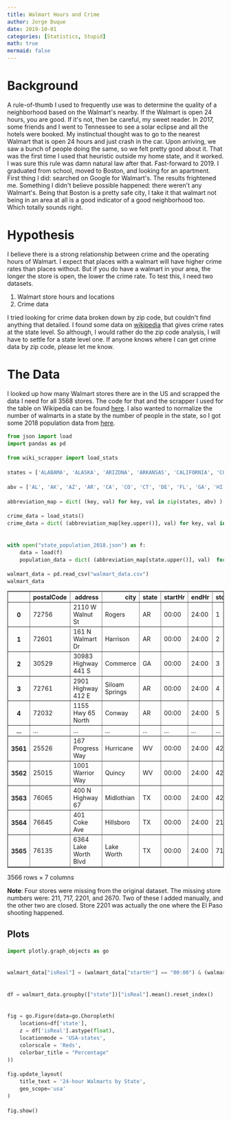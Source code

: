 ```yaml
---
title: Walmart Hours and Crime
author: Jorge Duque
date: 2019-10-01 
categories: [Statistics, Stupid]
math: true
mermaid: false
---
```


# Background
A rule-of-thumb I used to frequently use was to determine the quality of a neighborhood based on the Walmart's nearby. If the Walmart is open 24 hours, you are good. If it's not, then be careful, my sweet reader. In 2017, some friends and I went to Tennessee to see a solar eclipse and all the hotels were booked. My instinctual thought was to go to the nearest Walmart that is open 24 hours and just crash in the car. Upon arriving, we saw a bunch of people doing the same, so we felt pretty good about it. That was the first time I used that heuristic outside my home state, and it worked. I was sure this rule was damn natural law after that. Fast-forward to 2019. I graduated from school, moved to Boston, and looking for an apartment. First thing I did: searched on Google for Walmart's. The results frightened me. Something I didn't believe possible happened: there weren't any Walmart's. Being that Boston is a pretty safe city, I take it that walmart not being in an area at all is a good indicator of a good neighborhood too. Which totally sounds right.


# Hypothesis
I believe there is a strong relationship between crime and the operating hours of Walmart. I expect that places with a walmart will have higher crime rates than places without. But if you do have a walmart in your area, the longer the store is open, the lower the crime rate. To test this, I need two datasets.

1. Walmart store hours and locations
2. Crime data

I tried looking for crime data broken down by zip code, but couldn't find anything that detailed. I found some data on [wikipedia](https://en.wikipedia.org/wiki/List_of_U.S._states_and_territories_by_violent_crime_rate) that gives crime rates at the state level. So although, I would rather do the zip code analysis, I will have to settle for a state level one. If anyone knows where I can get crime data by zip code, please let me know.


# The Data

I looked up how many Walmart stores there are in the US and scrapped the data I need for all 3568 stores. The code for that and the scrapper I used for the table on Wikipedia can be found [here](https://github.com/jiduque/effective-octo-giggle/tree/main/walmart/). I also wanted to normalize the number of walmarts in a state by the number of people in the state, so I got some 2018 population data from [here](https://www.icip.iastate.edu/tables/population/states-estimates).


```python
from json import load
import pandas as pd

from wiki_scrapper import load_stats

states = ['ALABAMA', 'ALASKA', 'ARIZONA', 'ARKANSAS', 'CALIFORNIA', 'COLORADO', 'CONNECTICUT', 'DELAWARE', 'FLORIDA', 'GEORGIA', 'HAWAII', 'IDAHO', 'ILLINOIS', 'INDIANA', 'IOWA', 'KANSAS', 'KENTUCKY', 'LOUISIANA', 'MAINE', 'MARYLAND', 'MASSACHUSETTS', 'MICHIGAN', 'MINNESOTA', 'MISSISSIPPI', 'MISSOURI', 'MONTANA', 'NEBRASKA', 'NEVADA', 'NEW HAMPSHIRE', 'NEW JERSEY', 'NEW MEXICO', 'NEW YORK', 'NORTH CAROLINA', 'NORTH DAKOTA', 'OHIO', 'OKLAHOMA', 'OREGON', 'PENNSYLVANIA', 'RHODE ISLAND', 'SOUTH CAROLINA', 'SOUTH DAKOTA', 'TENNESSEE', 'TEXAS', 'UTAH', 'VERMONT', 'VIRGINIA', 'WASHINGTON', 'WEST VIRGINIA', 'WISCONSIN', 'WYOMING', 'DISTRICT OF COLUMBIA', 'PUERTO RICO']

abv = ['AL', 'AK', 'AZ', 'AR', 'CA', 'CO', 'CT', 'DE', 'FL', 'GA', 'HI', 'ID', 'IL', 'IN', 'IA', 'KS', 'KY', 'LA', 'ME', 'MD', 'MA', 'MI', 'MN', 'MS', 'MO', 'MT', 'NE', 'NV', 'NH', 'NJ', 'NM', 'NY', 'NC', 'ND', 'OH', 'OK', 'OR', 'PA', 'RI', 'SC', 'SD', 'TN', 'TX', 'UT', 'VT', 'VA', 'WA', 'WV', 'WI', 'WY', 'DC', 'PR']

abbreviation_map = dict( (key, val) for key, val in zip(states, abv) )

crime_data = load_stats()
crime_data = dict( (abbreviation_map[key.upper()], val) for key, val in crime_data.items())


with open("state_population_2018.json") as f:
    data = load(f)
    population_data = dict( (abbreviation_map[state.upper()], val)  for state, val in data.items() )

walmart_data = pd.read_csv("walmart_data.csv")
walmart_data
```




<div>
<style scoped>
    .dataframe tbody tr th:only-of-type {
        vertical-align: middle;
    }

    .dataframe tbody tr th {
        vertical-align: top;
    }

    .dataframe thead th {
        text-align: right;
    }
</style>
<table border="1" class="dataframe">
  <thead>
    <tr style="text-align: right;">
      <th></th>
      <th>postalCode</th>
      <th>address</th>
      <th>city</th>
      <th>state</th>
      <th>startHr</th>
      <th>endHr</th>
      <th>storeNumber</th>
    </tr>
  </thead>
  <tbody>
    <tr>
      <th>0</th>
      <td>72756</td>
      <td>2110 W Walnut St</td>
      <td>Rogers</td>
      <td>AR</td>
      <td>00:00</td>
      <td>24:00</td>
      <td>1</td>
    </tr>
    <tr>
      <th>1</th>
      <td>72601</td>
      <td>161 N Walmart Dr</td>
      <td>Harrison</td>
      <td>AR</td>
      <td>00:00</td>
      <td>24:00</td>
      <td>2</td>
    </tr>
    <tr>
      <th>2</th>
      <td>30529</td>
      <td>30983 Highway 441 S</td>
      <td>Commerce</td>
      <td>GA</td>
      <td>00:00</td>
      <td>24:00</td>
      <td>3</td>
    </tr>
    <tr>
      <th>3</th>
      <td>72761</td>
      <td>2901 Highway 412 E</td>
      <td>Siloam Springs</td>
      <td>AR</td>
      <td>00:00</td>
      <td>24:00</td>
      <td>4</td>
    </tr>
    <tr>
      <th>4</th>
      <td>72032</td>
      <td>1155 Hwy 65 North</td>
      <td>Conway</td>
      <td>AR</td>
      <td>00:00</td>
      <td>24:00</td>
      <td>5</td>
    </tr>
    <tr>
      <th>...</th>
      <td>...</td>
      <td>...</td>
      <td>...</td>
      <td>...</td>
      <td>...</td>
      <td>...</td>
      <td>...</td>
    </tr>
    <tr>
      <th>3561</th>
      <td>25526</td>
      <td>167 Progress Way</td>
      <td>Hurricane</td>
      <td>WV</td>
      <td>00:00</td>
      <td>24:00</td>
      <td>4277</td>
    </tr>
    <tr>
      <th>3562</th>
      <td>25015</td>
      <td>1001 Warrior Way</td>
      <td>Quincy</td>
      <td>WV</td>
      <td>00:00</td>
      <td>24:00</td>
      <td>4278</td>
    </tr>
    <tr>
      <th>3563</th>
      <td>76065</td>
      <td>400 N Highway 67</td>
      <td>Midlothian</td>
      <td>TX</td>
      <td>00:00</td>
      <td>24:00</td>
      <td>4279</td>
    </tr>
    <tr>
      <th>3564</th>
      <td>76645</td>
      <td>401 Coke Ave</td>
      <td>Hillsboro</td>
      <td>TX</td>
      <td>00:00</td>
      <td>24:00</td>
      <td>211</td>
    </tr>
    <tr>
      <th>3565</th>
      <td>76135</td>
      <td>6364 Lake Worth Blvd</td>
      <td>Lake Worth</td>
      <td>TX</td>
      <td>00:00</td>
      <td>24:00</td>
      <td>717</td>
    </tr>
  </tbody>
</table>
<p>3566 rows × 7 columns</p>
</div>



**Note**: Four stores were missing from the original dataset. The missing store numbers were: 211, 717, 2201, and 2670. Two of these I added manually, and the other two are closed. Store 2201 was actually the one where the El Paso shooting happened.

## Plots


```python
import plotly.graph_objects as go 


walmart_data["isReal"] = (walmart_data["startHr"] == "00:00") & (walmart_data["endHr"] == "24:00")


df = walmart_data.groupby(["state"])["isReal"].mean().reset_index()


fig = go.Figure(data=go.Choropleth(
    locations=df['state'],
    z = df['isReal'].astype(float),
    locationmode = 'USA-states',
    colorscale = 'Reds',
    colorbar_title = "Percentage"
))

fig.update_layout(
    title_text = '24-hour Walmarts by State',
    geo_scope='usa'
)

fig.show()
```


<div>                            <div id="a949e06a-23b8-4ccd-b817-ba652f8953c0" class="plotly-graph-div" style="height:525px; width:100%;"></div>            <script type="text/javascript">                require(["plotly"], function(Plotly) {                    window.PLOTLYENV=window.PLOTLYENV || {};                                    if (document.getElementById("a949e06a-23b8-4ccd-b817-ba652f8953c0")) {                    Plotly.newPlot(                        "a949e06a-23b8-4ccd-b817-ba652f8953c0",                        [{"colorbar":{"title":{"text":"Percentage"}},"colorscale":[[0.0,"rgb(255,245,240)"],[0.125,"rgb(254,224,210)"],[0.25,"rgb(252,187,161)"],[0.375,"rgb(252,146,114)"],[0.5,"rgb(251,106,74)"],[0.625,"rgb(239,59,44)"],[0.75,"rgb(203,24,29)"],[0.875,"rgb(165,15,21)"],[1.0,"rgb(103,0,13)"]],"locationmode":"USA-states","locations":["AK","AL","AR","AZ","CA","CO","CT","DC","DE","FL","GA","HI","IA","ID","IL","IN","KS","KY","LA","MA","MD","ME","MI","MN","MO","MS","MT","NC","ND","NE","NH","NJ","NM","NV","NY","OH","OK","OR","PA","PR","RI","SC","SD","TN","TX","UT","VA","VT","WA","WI","WV","WY"],"z":[0.14285714285714285,0.6593406593406593,0.5824175824175825,0.47297297297297297,0.0427807486631016,0.3387096774193548,0.27586206896551724,0.0,0.5714285714285714,0.7252252252252253,0.6137931034482759,0.2222222222222222,0.543859649122807,0.19047619047619047,0.6641221374045801,0.7604166666666666,0.5,0.7948717948717948,0.5,0.044444444444444446,0.42857142857142855,0.0,0.726027397260274,0.6333333333333333,0.6271186440677966,0.6060606060606061,0.6666666666666666,0.6532258064516129,0.8181818181818182,0.5882352941176471,0.0,0.4888888888888889,0.4857142857142857,0.2903225806451613,0.611764705882353,0.768595041322314,0.5392156862745098,0.29411764705882354,0.7766990291262136,0.37037037037037035,0.2222222222222222,0.6282051282051282,0.7857142857142857,0.7333333333333333,0.6354166666666666,0.5806451612903226,0.66,0.0,0.58,0.6666666666666666,0.71875,0.7],"type":"choropleth"}],                        {"template":{"data":{"histogram2dcontour":[{"type":"histogram2dcontour","colorbar":{"outlinewidth":0,"ticks":""},"colorscale":[[0.0,"#0d0887"],[0.1111111111111111,"#46039f"],[0.2222222222222222,"#7201a8"],[0.3333333333333333,"#9c179e"],[0.4444444444444444,"#bd3786"],[0.5555555555555556,"#d8576b"],[0.6666666666666666,"#ed7953"],[0.7777777777777778,"#fb9f3a"],[0.8888888888888888,"#fdca26"],[1.0,"#f0f921"]]}],"choropleth":[{"type":"choropleth","colorbar":{"outlinewidth":0,"ticks":""}}],"histogram2d":[{"type":"histogram2d","colorbar":{"outlinewidth":0,"ticks":""},"colorscale":[[0.0,"#0d0887"],[0.1111111111111111,"#46039f"],[0.2222222222222222,"#7201a8"],[0.3333333333333333,"#9c179e"],[0.4444444444444444,"#bd3786"],[0.5555555555555556,"#d8576b"],[0.6666666666666666,"#ed7953"],[0.7777777777777778,"#fb9f3a"],[0.8888888888888888,"#fdca26"],[1.0,"#f0f921"]]}],"heatmap":[{"type":"heatmap","colorbar":{"outlinewidth":0,"ticks":""},"colorscale":[[0.0,"#0d0887"],[0.1111111111111111,"#46039f"],[0.2222222222222222,"#7201a8"],[0.3333333333333333,"#9c179e"],[0.4444444444444444,"#bd3786"],[0.5555555555555556,"#d8576b"],[0.6666666666666666,"#ed7953"],[0.7777777777777778,"#fb9f3a"],[0.8888888888888888,"#fdca26"],[1.0,"#f0f921"]]}],"heatmapgl":[{"type":"heatmapgl","colorbar":{"outlinewidth":0,"ticks":""},"colorscale":[[0.0,"#0d0887"],[0.1111111111111111,"#46039f"],[0.2222222222222222,"#7201a8"],[0.3333333333333333,"#9c179e"],[0.4444444444444444,"#bd3786"],[0.5555555555555556,"#d8576b"],[0.6666666666666666,"#ed7953"],[0.7777777777777778,"#fb9f3a"],[0.8888888888888888,"#fdca26"],[1.0,"#f0f921"]]}],"contourcarpet":[{"type":"contourcarpet","colorbar":{"outlinewidth":0,"ticks":""}}],"contour":[{"type":"contour","colorbar":{"outlinewidth":0,"ticks":""},"colorscale":[[0.0,"#0d0887"],[0.1111111111111111,"#46039f"],[0.2222222222222222,"#7201a8"],[0.3333333333333333,"#9c179e"],[0.4444444444444444,"#bd3786"],[0.5555555555555556,"#d8576b"],[0.6666666666666666,"#ed7953"],[0.7777777777777778,"#fb9f3a"],[0.8888888888888888,"#fdca26"],[1.0,"#f0f921"]]}],"surface":[{"type":"surface","colorbar":{"outlinewidth":0,"ticks":""},"colorscale":[[0.0,"#0d0887"],[0.1111111111111111,"#46039f"],[0.2222222222222222,"#7201a8"],[0.3333333333333333,"#9c179e"],[0.4444444444444444,"#bd3786"],[0.5555555555555556,"#d8576b"],[0.6666666666666666,"#ed7953"],[0.7777777777777778,"#fb9f3a"],[0.8888888888888888,"#fdca26"],[1.0,"#f0f921"]]}],"mesh3d":[{"type":"mesh3d","colorbar":{"outlinewidth":0,"ticks":""}}],"scatter":[{"fillpattern":{"fillmode":"overlay","size":10,"solidity":0.2},"type":"scatter"}],"parcoords":[{"type":"parcoords","line":{"colorbar":{"outlinewidth":0,"ticks":""}}}],"scatterpolargl":[{"type":"scatterpolargl","marker":{"colorbar":{"outlinewidth":0,"ticks":""}}}],"bar":[{"error_x":{"color":"#2a3f5f"},"error_y":{"color":"#2a3f5f"},"marker":{"line":{"color":"#E5ECF6","width":0.5},"pattern":{"fillmode":"overlay","size":10,"solidity":0.2}},"type":"bar"}],"scattergeo":[{"type":"scattergeo","marker":{"colorbar":{"outlinewidth":0,"ticks":""}}}],"scatterpolar":[{"type":"scatterpolar","marker":{"colorbar":{"outlinewidth":0,"ticks":""}}}],"histogram":[{"marker":{"pattern":{"fillmode":"overlay","size":10,"solidity":0.2}},"type":"histogram"}],"scattergl":[{"type":"scattergl","marker":{"colorbar":{"outlinewidth":0,"ticks":""}}}],"scatter3d":[{"type":"scatter3d","line":{"colorbar":{"outlinewidth":0,"ticks":""}},"marker":{"colorbar":{"outlinewidth":0,"ticks":""}}}],"scattermapbox":[{"type":"scattermapbox","marker":{"colorbar":{"outlinewidth":0,"ticks":""}}}],"scatterternary":[{"type":"scatterternary","marker":{"colorbar":{"outlinewidth":0,"ticks":""}}}],"scattercarpet":[{"type":"scattercarpet","marker":{"colorbar":{"outlinewidth":0,"ticks":""}}}],"carpet":[{"aaxis":{"endlinecolor":"#2a3f5f","gridcolor":"white","linecolor":"white","minorgridcolor":"white","startlinecolor":"#2a3f5f"},"baxis":{"endlinecolor":"#2a3f5f","gridcolor":"white","linecolor":"white","minorgridcolor":"white","startlinecolor":"#2a3f5f"},"type":"carpet"}],"table":[{"cells":{"fill":{"color":"#EBF0F8"},"line":{"color":"white"}},"header":{"fill":{"color":"#C8D4E3"},"line":{"color":"white"}},"type":"table"}],"barpolar":[{"marker":{"line":{"color":"#E5ECF6","width":0.5},"pattern":{"fillmode":"overlay","size":10,"solidity":0.2}},"type":"barpolar"}],"pie":[{"automargin":true,"type":"pie"}]},"layout":{"autotypenumbers":"strict","colorway":["#636efa","#EF553B","#00cc96","#ab63fa","#FFA15A","#19d3f3","#FF6692","#B6E880","#FF97FF","#FECB52"],"font":{"color":"#2a3f5f"},"hovermode":"closest","hoverlabel":{"align":"left"},"paper_bgcolor":"white","plot_bgcolor":"#E5ECF6","polar":{"bgcolor":"#E5ECF6","angularaxis":{"gridcolor":"white","linecolor":"white","ticks":""},"radialaxis":{"gridcolor":"white","linecolor":"white","ticks":""}},"ternary":{"bgcolor":"#E5ECF6","aaxis":{"gridcolor":"white","linecolor":"white","ticks":""},"baxis":{"gridcolor":"white","linecolor":"white","ticks":""},"caxis":{"gridcolor":"white","linecolor":"white","ticks":""}},"coloraxis":{"colorbar":{"outlinewidth":0,"ticks":""}},"colorscale":{"sequential":[[0.0,"#0d0887"],[0.1111111111111111,"#46039f"],[0.2222222222222222,"#7201a8"],[0.3333333333333333,"#9c179e"],[0.4444444444444444,"#bd3786"],[0.5555555555555556,"#d8576b"],[0.6666666666666666,"#ed7953"],[0.7777777777777778,"#fb9f3a"],[0.8888888888888888,"#fdca26"],[1.0,"#f0f921"]],"sequentialminus":[[0.0,"#0d0887"],[0.1111111111111111,"#46039f"],[0.2222222222222222,"#7201a8"],[0.3333333333333333,"#9c179e"],[0.4444444444444444,"#bd3786"],[0.5555555555555556,"#d8576b"],[0.6666666666666666,"#ed7953"],[0.7777777777777778,"#fb9f3a"],[0.8888888888888888,"#fdca26"],[1.0,"#f0f921"]],"diverging":[[0,"#8e0152"],[0.1,"#c51b7d"],[0.2,"#de77ae"],[0.3,"#f1b6da"],[0.4,"#fde0ef"],[0.5,"#f7f7f7"],[0.6,"#e6f5d0"],[0.7,"#b8e186"],[0.8,"#7fbc41"],[0.9,"#4d9221"],[1,"#276419"]]},"xaxis":{"gridcolor":"white","linecolor":"white","ticks":"","title":{"standoff":15},"zerolinecolor":"white","automargin":true,"zerolinewidth":2},"yaxis":{"gridcolor":"white","linecolor":"white","ticks":"","title":{"standoff":15},"zerolinecolor":"white","automargin":true,"zerolinewidth":2},"scene":{"xaxis":{"backgroundcolor":"#E5ECF6","gridcolor":"white","linecolor":"white","showbackground":true,"ticks":"","zerolinecolor":"white","gridwidth":2},"yaxis":{"backgroundcolor":"#E5ECF6","gridcolor":"white","linecolor":"white","showbackground":true,"ticks":"","zerolinecolor":"white","gridwidth":2},"zaxis":{"backgroundcolor":"#E5ECF6","gridcolor":"white","linecolor":"white","showbackground":true,"ticks":"","zerolinecolor":"white","gridwidth":2}},"shapedefaults":{"line":{"color":"#2a3f5f"}},"annotationdefaults":{"arrowcolor":"#2a3f5f","arrowhead":0,"arrowwidth":1},"geo":{"bgcolor":"white","landcolor":"#E5ECF6","subunitcolor":"white","showland":true,"showlakes":true,"lakecolor":"white"},"title":{"x":0.05},"mapbox":{"style":"light"}}},"title":{"text":"24-hour Walmarts by State"},"geo":{"scope":"usa"}},                        {"responsive": true}                    ).then(function(){

var gd = document.getElementById('a949e06a-23b8-4ccd-b817-ba652f8953c0');
var x = new MutationObserver(function (mutations, observer) {{
        var display = window.getComputedStyle(gd).display;
        if (!display || display === 'none') {{
            console.log([gd, 'removed!']);
            Plotly.purge(gd);
            observer.disconnect();
        }}
}});

// Listen for the removal of the full notebook cells
var notebookContainer = gd.closest('#notebook-container');
if (notebookContainer) {{
    x.observe(notebookContainer, {childList: true});
}}

// Listen for the clearing of the current output cell
var outputEl = gd.closest('.output');
if (outputEl) {{
    x.observe(outputEl, {childList: true});
}}

                        })                };                });            </script>        </div>



```python
df = walmart_data.groupby(["state"])["storeNumber"].count().reset_index()


fig = go.Figure(data=go.Choropleth(
    locations=df['state'],
    z = df['storeNumber'].astype(float),
    locationmode = 'USA-states',
    colorscale = 'Reds',
    colorbar_title = "Number of Stores"
))

fig.update_layout(
    title_text = 'Number of Walmarts by State',
    geo_scope='usa'
)

fig.show()
```


<div>                            <div id="3b9a86f6-3969-4513-b5dc-203aa7dc676a" class="plotly-graph-div" style="height:525px; width:100%;"></div>            <script type="text/javascript">                require(["plotly"], function(Plotly) {                    window.PLOTLYENV=window.PLOTLYENV || {};                                    if (document.getElementById("3b9a86f6-3969-4513-b5dc-203aa7dc676a")) {                    Plotly.newPlot(                        "3b9a86f6-3969-4513-b5dc-203aa7dc676a",                        [{"colorbar":{"title":{"text":"Number of Stores"}},"colorscale":[[0.0,"rgb(255,245,240)"],[0.125,"rgb(254,224,210)"],[0.25,"rgb(252,187,161)"],[0.375,"rgb(252,146,114)"],[0.5,"rgb(251,106,74)"],[0.625,"rgb(239,59,44)"],[0.75,"rgb(203,24,29)"],[0.875,"rgb(165,15,21)"],[1.0,"rgb(103,0,13)"]],"locationmode":"USA-states","locations":["AK","AL","AR","AZ","CA","CO","CT","DC","DE","FL","GA","HI","IA","ID","IL","IN","KS","KY","LA","MA","MD","ME","MI","MN","MO","MS","MT","NC","ND","NE","NH","NJ","NM","NV","NY","OH","OK","OR","PA","PR","RI","SC","SD","TN","TX","UT","VA","VT","WA","WI","WV","WY"],"z":[7.0,91.0,91.0,74.0,187.0,62.0,29.0,1.0,7.0,222.0,145.0,9.0,57.0,21.0,131.0,96.0,56.0,78.0,94.0,45.0,42.0,21.0,73.0,60.0,118.0,66.0,12.0,124.0,11.0,34.0,25.0,45.0,35.0,31.0,85.0,121.0,102.0,34.0,103.0,27.0,9.0,78.0,14.0,105.0,384.0,31.0,100.0,6.0,50.0,75.0,32.0,10.0],"type":"choropleth"}],                        {"template":{"data":{"histogram2dcontour":[{"type":"histogram2dcontour","colorbar":{"outlinewidth":0,"ticks":""},"colorscale":[[0.0,"#0d0887"],[0.1111111111111111,"#46039f"],[0.2222222222222222,"#7201a8"],[0.3333333333333333,"#9c179e"],[0.4444444444444444,"#bd3786"],[0.5555555555555556,"#d8576b"],[0.6666666666666666,"#ed7953"],[0.7777777777777778,"#fb9f3a"],[0.8888888888888888,"#fdca26"],[1.0,"#f0f921"]]}],"choropleth":[{"type":"choropleth","colorbar":{"outlinewidth":0,"ticks":""}}],"histogram2d":[{"type":"histogram2d","colorbar":{"outlinewidth":0,"ticks":""},"colorscale":[[0.0,"#0d0887"],[0.1111111111111111,"#46039f"],[0.2222222222222222,"#7201a8"],[0.3333333333333333,"#9c179e"],[0.4444444444444444,"#bd3786"],[0.5555555555555556,"#d8576b"],[0.6666666666666666,"#ed7953"],[0.7777777777777778,"#fb9f3a"],[0.8888888888888888,"#fdca26"],[1.0,"#f0f921"]]}],"heatmap":[{"type":"heatmap","colorbar":{"outlinewidth":0,"ticks":""},"colorscale":[[0.0,"#0d0887"],[0.1111111111111111,"#46039f"],[0.2222222222222222,"#7201a8"],[0.3333333333333333,"#9c179e"],[0.4444444444444444,"#bd3786"],[0.5555555555555556,"#d8576b"],[0.6666666666666666,"#ed7953"],[0.7777777777777778,"#fb9f3a"],[0.8888888888888888,"#fdca26"],[1.0,"#f0f921"]]}],"heatmapgl":[{"type":"heatmapgl","colorbar":{"outlinewidth":0,"ticks":""},"colorscale":[[0.0,"#0d0887"],[0.1111111111111111,"#46039f"],[0.2222222222222222,"#7201a8"],[0.3333333333333333,"#9c179e"],[0.4444444444444444,"#bd3786"],[0.5555555555555556,"#d8576b"],[0.6666666666666666,"#ed7953"],[0.7777777777777778,"#fb9f3a"],[0.8888888888888888,"#fdca26"],[1.0,"#f0f921"]]}],"contourcarpet":[{"type":"contourcarpet","colorbar":{"outlinewidth":0,"ticks":""}}],"contour":[{"type":"contour","colorbar":{"outlinewidth":0,"ticks":""},"colorscale":[[0.0,"#0d0887"],[0.1111111111111111,"#46039f"],[0.2222222222222222,"#7201a8"],[0.3333333333333333,"#9c179e"],[0.4444444444444444,"#bd3786"],[0.5555555555555556,"#d8576b"],[0.6666666666666666,"#ed7953"],[0.7777777777777778,"#fb9f3a"],[0.8888888888888888,"#fdca26"],[1.0,"#f0f921"]]}],"surface":[{"type":"surface","colorbar":{"outlinewidth":0,"ticks":""},"colorscale":[[0.0,"#0d0887"],[0.1111111111111111,"#46039f"],[0.2222222222222222,"#7201a8"],[0.3333333333333333,"#9c179e"],[0.4444444444444444,"#bd3786"],[0.5555555555555556,"#d8576b"],[0.6666666666666666,"#ed7953"],[0.7777777777777778,"#fb9f3a"],[0.8888888888888888,"#fdca26"],[1.0,"#f0f921"]]}],"mesh3d":[{"type":"mesh3d","colorbar":{"outlinewidth":0,"ticks":""}}],"scatter":[{"fillpattern":{"fillmode":"overlay","size":10,"solidity":0.2},"type":"scatter"}],"parcoords":[{"type":"parcoords","line":{"colorbar":{"outlinewidth":0,"ticks":""}}}],"scatterpolargl":[{"type":"scatterpolargl","marker":{"colorbar":{"outlinewidth":0,"ticks":""}}}],"bar":[{"error_x":{"color":"#2a3f5f"},"error_y":{"color":"#2a3f5f"},"marker":{"line":{"color":"#E5ECF6","width":0.5},"pattern":{"fillmode":"overlay","size":10,"solidity":0.2}},"type":"bar"}],"scattergeo":[{"type":"scattergeo","marker":{"colorbar":{"outlinewidth":0,"ticks":""}}}],"scatterpolar":[{"type":"scatterpolar","marker":{"colorbar":{"outlinewidth":0,"ticks":""}}}],"histogram":[{"marker":{"pattern":{"fillmode":"overlay","size":10,"solidity":0.2}},"type":"histogram"}],"scattergl":[{"type":"scattergl","marker":{"colorbar":{"outlinewidth":0,"ticks":""}}}],"scatter3d":[{"type":"scatter3d","line":{"colorbar":{"outlinewidth":0,"ticks":""}},"marker":{"colorbar":{"outlinewidth":0,"ticks":""}}}],"scattermapbox":[{"type":"scattermapbox","marker":{"colorbar":{"outlinewidth":0,"ticks":""}}}],"scatterternary":[{"type":"scatterternary","marker":{"colorbar":{"outlinewidth":0,"ticks":""}}}],"scattercarpet":[{"type":"scattercarpet","marker":{"colorbar":{"outlinewidth":0,"ticks":""}}}],"carpet":[{"aaxis":{"endlinecolor":"#2a3f5f","gridcolor":"white","linecolor":"white","minorgridcolor":"white","startlinecolor":"#2a3f5f"},"baxis":{"endlinecolor":"#2a3f5f","gridcolor":"white","linecolor":"white","minorgridcolor":"white","startlinecolor":"#2a3f5f"},"type":"carpet"}],"table":[{"cells":{"fill":{"color":"#EBF0F8"},"line":{"color":"white"}},"header":{"fill":{"color":"#C8D4E3"},"line":{"color":"white"}},"type":"table"}],"barpolar":[{"marker":{"line":{"color":"#E5ECF6","width":0.5},"pattern":{"fillmode":"overlay","size":10,"solidity":0.2}},"type":"barpolar"}],"pie":[{"automargin":true,"type":"pie"}]},"layout":{"autotypenumbers":"strict","colorway":["#636efa","#EF553B","#00cc96","#ab63fa","#FFA15A","#19d3f3","#FF6692","#B6E880","#FF97FF","#FECB52"],"font":{"color":"#2a3f5f"},"hovermode":"closest","hoverlabel":{"align":"left"},"paper_bgcolor":"white","plot_bgcolor":"#E5ECF6","polar":{"bgcolor":"#E5ECF6","angularaxis":{"gridcolor":"white","linecolor":"white","ticks":""},"radialaxis":{"gridcolor":"white","linecolor":"white","ticks":""}},"ternary":{"bgcolor":"#E5ECF6","aaxis":{"gridcolor":"white","linecolor":"white","ticks":""},"baxis":{"gridcolor":"white","linecolor":"white","ticks":""},"caxis":{"gridcolor":"white","linecolor":"white","ticks":""}},"coloraxis":{"colorbar":{"outlinewidth":0,"ticks":""}},"colorscale":{"sequential":[[0.0,"#0d0887"],[0.1111111111111111,"#46039f"],[0.2222222222222222,"#7201a8"],[0.3333333333333333,"#9c179e"],[0.4444444444444444,"#bd3786"],[0.5555555555555556,"#d8576b"],[0.6666666666666666,"#ed7953"],[0.7777777777777778,"#fb9f3a"],[0.8888888888888888,"#fdca26"],[1.0,"#f0f921"]],"sequentialminus":[[0.0,"#0d0887"],[0.1111111111111111,"#46039f"],[0.2222222222222222,"#7201a8"],[0.3333333333333333,"#9c179e"],[0.4444444444444444,"#bd3786"],[0.5555555555555556,"#d8576b"],[0.6666666666666666,"#ed7953"],[0.7777777777777778,"#fb9f3a"],[0.8888888888888888,"#fdca26"],[1.0,"#f0f921"]],"diverging":[[0,"#8e0152"],[0.1,"#c51b7d"],[0.2,"#de77ae"],[0.3,"#f1b6da"],[0.4,"#fde0ef"],[0.5,"#f7f7f7"],[0.6,"#e6f5d0"],[0.7,"#b8e186"],[0.8,"#7fbc41"],[0.9,"#4d9221"],[1,"#276419"]]},"xaxis":{"gridcolor":"white","linecolor":"white","ticks":"","title":{"standoff":15},"zerolinecolor":"white","automargin":true,"zerolinewidth":2},"yaxis":{"gridcolor":"white","linecolor":"white","ticks":"","title":{"standoff":15},"zerolinecolor":"white","automargin":true,"zerolinewidth":2},"scene":{"xaxis":{"backgroundcolor":"#E5ECF6","gridcolor":"white","linecolor":"white","showbackground":true,"ticks":"","zerolinecolor":"white","gridwidth":2},"yaxis":{"backgroundcolor":"#E5ECF6","gridcolor":"white","linecolor":"white","showbackground":true,"ticks":"","zerolinecolor":"white","gridwidth":2},"zaxis":{"backgroundcolor":"#E5ECF6","gridcolor":"white","linecolor":"white","showbackground":true,"ticks":"","zerolinecolor":"white","gridwidth":2}},"shapedefaults":{"line":{"color":"#2a3f5f"}},"annotationdefaults":{"arrowcolor":"#2a3f5f","arrowhead":0,"arrowwidth":1},"geo":{"bgcolor":"white","landcolor":"#E5ECF6","subunitcolor":"white","showland":true,"showlakes":true,"lakecolor":"white"},"title":{"x":0.05},"mapbox":{"style":"light"}}},"title":{"text":"Number of Walmarts by State"},"geo":{"scope":"usa"}},                        {"responsive": true}                    ).then(function(){

var gd = document.getElementById('3b9a86f6-3969-4513-b5dc-203aa7dc676a');
var x = new MutationObserver(function (mutations, observer) {{
        var display = window.getComputedStyle(gd).display;
        if (!display || display === 'none') {{
            console.log([gd, 'removed!']);
            Plotly.purge(gd);
            observer.disconnect();
        }}
}});

// Listen for the removal of the full notebook cells
var notebookContainer = gd.closest('#notebook-container');
if (notebookContainer) {{
    x.observe(notebookContainer, {childList: true});
}}

// Listen for the clearing of the current output cell
var outputEl = gd.closest('.output');
if (outputEl) {{
    x.observe(outputEl, {childList: true});
}}

                        })                };                });            </script>        </div>





```python
df = pd.DataFrame( [{"state": key.upper(), "crime_rate": val} for key, val in crime_data.items()] )

fig = go.Figure(data=go.Choropleth(
    locations=df['state'],
    z = df['crime_rate'].astype(float),
    locationmode = 'USA-states',
    colorscale = 'Reds',
    colorbar_title = "Crime Rate"
))

fig.update_layout(
    title_text = '2018 Crime Rate by State',
    geo_scope='usa'
)

fig.show()
```


<div>                            <div id="f6b38ba0-69e2-47ad-a02f-c0a82f9e3dd3" class="plotly-graph-div" style="height:525px; width:100%;"></div>            <script type="text/javascript">                require(["plotly"], function(Plotly) {                    window.PLOTLYENV=window.PLOTLYENV || {};                                    if (document.getElementById("f6b38ba0-69e2-47ad-a02f-c0a82f9e3dd3")) {                    Plotly.newPlot(                        "f6b38ba0-69e2-47ad-a02f-c0a82f9e3dd3",                        [{"colorbar":{"title":{"text":"Crime Rate"}},"colorscale":[[0.0,"rgb(255,245,240)"],[0.125,"rgb(254,224,210)"],[0.25,"rgb(252,187,161)"],[0.375,"rgb(252,146,114)"],[0.5,"rgb(251,106,74)"],[0.625,"rgb(239,59,44)"],[0.75,"rgb(203,24,29)"],[0.875,"rgb(165,15,21)"],[1.0,"rgb(103,0,13)"]],"locationmode":"USA-states","locations":["DC","AK","NM","TN","AR","AZ","LA","MO","SC","SD","MI","MT","NV","OK","AL","TX","CA","DE","IL","KS","CO","NC","GA","MD","PA","FL","NY","IN","WV","NE","ND","WI","OH","MA","IA","WA","OR","MS","MN","UT","KY","HI","ID","WY","RI","VA","NJ","CT","VT","PR","NH","ME"],"z":[997.1,891.7,842.8,630.4,561.6,475.7,543.3,501.4,500.8,396.4,452.5,380.9,552.1,474.6,523.1,412.9,447.5,422.5,411.4,441.8,401.5,356.2,338.9,469.4,305.4,385.9,350.8,373.5,299.9,289.9,284.1,299.0,294.8,340.3,263.7,315.3,290.4,266.0,221.2,239.4,217.9,255.0,239.7,213.8,219.8,204.2,208.6,209.6,185.0,200.9,177.6,112.0],"type":"choropleth"}],                        {"template":{"data":{"histogram2dcontour":[{"type":"histogram2dcontour","colorbar":{"outlinewidth":0,"ticks":""},"colorscale":[[0.0,"#0d0887"],[0.1111111111111111,"#46039f"],[0.2222222222222222,"#7201a8"],[0.3333333333333333,"#9c179e"],[0.4444444444444444,"#bd3786"],[0.5555555555555556,"#d8576b"],[0.6666666666666666,"#ed7953"],[0.7777777777777778,"#fb9f3a"],[0.8888888888888888,"#fdca26"],[1.0,"#f0f921"]]}],"choropleth":[{"type":"choropleth","colorbar":{"outlinewidth":0,"ticks":""}}],"histogram2d":[{"type":"histogram2d","colorbar":{"outlinewidth":0,"ticks":""},"colorscale":[[0.0,"#0d0887"],[0.1111111111111111,"#46039f"],[0.2222222222222222,"#7201a8"],[0.3333333333333333,"#9c179e"],[0.4444444444444444,"#bd3786"],[0.5555555555555556,"#d8576b"],[0.6666666666666666,"#ed7953"],[0.7777777777777778,"#fb9f3a"],[0.8888888888888888,"#fdca26"],[1.0,"#f0f921"]]}],"heatmap":[{"type":"heatmap","colorbar":{"outlinewidth":0,"ticks":""},"colorscale":[[0.0,"#0d0887"],[0.1111111111111111,"#46039f"],[0.2222222222222222,"#7201a8"],[0.3333333333333333,"#9c179e"],[0.4444444444444444,"#bd3786"],[0.5555555555555556,"#d8576b"],[0.6666666666666666,"#ed7953"],[0.7777777777777778,"#fb9f3a"],[0.8888888888888888,"#fdca26"],[1.0,"#f0f921"]]}],"heatmapgl":[{"type":"heatmapgl","colorbar":{"outlinewidth":0,"ticks":""},"colorscale":[[0.0,"#0d0887"],[0.1111111111111111,"#46039f"],[0.2222222222222222,"#7201a8"],[0.3333333333333333,"#9c179e"],[0.4444444444444444,"#bd3786"],[0.5555555555555556,"#d8576b"],[0.6666666666666666,"#ed7953"],[0.7777777777777778,"#fb9f3a"],[0.8888888888888888,"#fdca26"],[1.0,"#f0f921"]]}],"contourcarpet":[{"type":"contourcarpet","colorbar":{"outlinewidth":0,"ticks":""}}],"contour":[{"type":"contour","colorbar":{"outlinewidth":0,"ticks":""},"colorscale":[[0.0,"#0d0887"],[0.1111111111111111,"#46039f"],[0.2222222222222222,"#7201a8"],[0.3333333333333333,"#9c179e"],[0.4444444444444444,"#bd3786"],[0.5555555555555556,"#d8576b"],[0.6666666666666666,"#ed7953"],[0.7777777777777778,"#fb9f3a"],[0.8888888888888888,"#fdca26"],[1.0,"#f0f921"]]}],"surface":[{"type":"surface","colorbar":{"outlinewidth":0,"ticks":""},"colorscale":[[0.0,"#0d0887"],[0.1111111111111111,"#46039f"],[0.2222222222222222,"#7201a8"],[0.3333333333333333,"#9c179e"],[0.4444444444444444,"#bd3786"],[0.5555555555555556,"#d8576b"],[0.6666666666666666,"#ed7953"],[0.7777777777777778,"#fb9f3a"],[0.8888888888888888,"#fdca26"],[1.0,"#f0f921"]]}],"mesh3d":[{"type":"mesh3d","colorbar":{"outlinewidth":0,"ticks":""}}],"scatter":[{"fillpattern":{"fillmode":"overlay","size":10,"solidity":0.2},"type":"scatter"}],"parcoords":[{"type":"parcoords","line":{"colorbar":{"outlinewidth":0,"ticks":""}}}],"scatterpolargl":[{"type":"scatterpolargl","marker":{"colorbar":{"outlinewidth":0,"ticks":""}}}],"bar":[{"error_x":{"color":"#2a3f5f"},"error_y":{"color":"#2a3f5f"},"marker":{"line":{"color":"#E5ECF6","width":0.5},"pattern":{"fillmode":"overlay","size":10,"solidity":0.2}},"type":"bar"}],"scattergeo":[{"type":"scattergeo","marker":{"colorbar":{"outlinewidth":0,"ticks":""}}}],"scatterpolar":[{"type":"scatterpolar","marker":{"colorbar":{"outlinewidth":0,"ticks":""}}}],"histogram":[{"marker":{"pattern":{"fillmode":"overlay","size":10,"solidity":0.2}},"type":"histogram"}],"scattergl":[{"type":"scattergl","marker":{"colorbar":{"outlinewidth":0,"ticks":""}}}],"scatter3d":[{"type":"scatter3d","line":{"colorbar":{"outlinewidth":0,"ticks":""}},"marker":{"colorbar":{"outlinewidth":0,"ticks":""}}}],"scattermapbox":[{"type":"scattermapbox","marker":{"colorbar":{"outlinewidth":0,"ticks":""}}}],"scatterternary":[{"type":"scatterternary","marker":{"colorbar":{"outlinewidth":0,"ticks":""}}}],"scattercarpet":[{"type":"scattercarpet","marker":{"colorbar":{"outlinewidth":0,"ticks":""}}}],"carpet":[{"aaxis":{"endlinecolor":"#2a3f5f","gridcolor":"white","linecolor":"white","minorgridcolor":"white","startlinecolor":"#2a3f5f"},"baxis":{"endlinecolor":"#2a3f5f","gridcolor":"white","linecolor":"white","minorgridcolor":"white","startlinecolor":"#2a3f5f"},"type":"carpet"}],"table":[{"cells":{"fill":{"color":"#EBF0F8"},"line":{"color":"white"}},"header":{"fill":{"color":"#C8D4E3"},"line":{"color":"white"}},"type":"table"}],"barpolar":[{"marker":{"line":{"color":"#E5ECF6","width":0.5},"pattern":{"fillmode":"overlay","size":10,"solidity":0.2}},"type":"barpolar"}],"pie":[{"automargin":true,"type":"pie"}]},"layout":{"autotypenumbers":"strict","colorway":["#636efa","#EF553B","#00cc96","#ab63fa","#FFA15A","#19d3f3","#FF6692","#B6E880","#FF97FF","#FECB52"],"font":{"color":"#2a3f5f"},"hovermode":"closest","hoverlabel":{"align":"left"},"paper_bgcolor":"white","plot_bgcolor":"#E5ECF6","polar":{"bgcolor":"#E5ECF6","angularaxis":{"gridcolor":"white","linecolor":"white","ticks":""},"radialaxis":{"gridcolor":"white","linecolor":"white","ticks":""}},"ternary":{"bgcolor":"#E5ECF6","aaxis":{"gridcolor":"white","linecolor":"white","ticks":""},"baxis":{"gridcolor":"white","linecolor":"white","ticks":""},"caxis":{"gridcolor":"white","linecolor":"white","ticks":""}},"coloraxis":{"colorbar":{"outlinewidth":0,"ticks":""}},"colorscale":{"sequential":[[0.0,"#0d0887"],[0.1111111111111111,"#46039f"],[0.2222222222222222,"#7201a8"],[0.3333333333333333,"#9c179e"],[0.4444444444444444,"#bd3786"],[0.5555555555555556,"#d8576b"],[0.6666666666666666,"#ed7953"],[0.7777777777777778,"#fb9f3a"],[0.8888888888888888,"#fdca26"],[1.0,"#f0f921"]],"sequentialminus":[[0.0,"#0d0887"],[0.1111111111111111,"#46039f"],[0.2222222222222222,"#7201a8"],[0.3333333333333333,"#9c179e"],[0.4444444444444444,"#bd3786"],[0.5555555555555556,"#d8576b"],[0.6666666666666666,"#ed7953"],[0.7777777777777778,"#fb9f3a"],[0.8888888888888888,"#fdca26"],[1.0,"#f0f921"]],"diverging":[[0,"#8e0152"],[0.1,"#c51b7d"],[0.2,"#de77ae"],[0.3,"#f1b6da"],[0.4,"#fde0ef"],[0.5,"#f7f7f7"],[0.6,"#e6f5d0"],[0.7,"#b8e186"],[0.8,"#7fbc41"],[0.9,"#4d9221"],[1,"#276419"]]},"xaxis":{"gridcolor":"white","linecolor":"white","ticks":"","title":{"standoff":15},"zerolinecolor":"white","automargin":true,"zerolinewidth":2},"yaxis":{"gridcolor":"white","linecolor":"white","ticks":"","title":{"standoff":15},"zerolinecolor":"white","automargin":true,"zerolinewidth":2},"scene":{"xaxis":{"backgroundcolor":"#E5ECF6","gridcolor":"white","linecolor":"white","showbackground":true,"ticks":"","zerolinecolor":"white","gridwidth":2},"yaxis":{"backgroundcolor":"#E5ECF6","gridcolor":"white","linecolor":"white","showbackground":true,"ticks":"","zerolinecolor":"white","gridwidth":2},"zaxis":{"backgroundcolor":"#E5ECF6","gridcolor":"white","linecolor":"white","showbackground":true,"ticks":"","zerolinecolor":"white","gridwidth":2}},"shapedefaults":{"line":{"color":"#2a3f5f"}},"annotationdefaults":{"arrowcolor":"#2a3f5f","arrowhead":0,"arrowwidth":1},"geo":{"bgcolor":"white","landcolor":"#E5ECF6","subunitcolor":"white","showland":true,"showlakes":true,"lakecolor":"white"},"title":{"x":0.05},"mapbox":{"style":"light"}}},"title":{"text":"2018 Crime Rate by State"},"geo":{"scope":"usa"}},                        {"responsive": true}                    ).then(function(){

var gd = document.getElementById('f6b38ba0-69e2-47ad-a02f-c0a82f9e3dd3');
var x = new MutationObserver(function (mutations, observer) {{
        var display = window.getComputedStyle(gd).display;
        if (!display || display === 'none') {{
            console.log([gd, 'removed!']);
            Plotly.purge(gd);
            observer.disconnect();
        }}
}});

// Listen for the removal of the full notebook cells
var notebookContainer = gd.closest('#notebook-container');
if (notebookContainer) {{
    x.observe(notebookContainer, {childList: true});
}}

// Listen for the clearing of the current output cell
var outputEl = gd.closest('.output');
if (outputEl) {{
    x.observe(outputEl, {childList: true});
}}

                        })                };                });            </script>        </div>


Already, this is looking like I was wrong.


```python
import numpy as np


def hours_diff(end_times, start_times):
    output = []

    for end_time, start_time in zip(end_times, start_times):
        end_hr = int(end_time.split(":")[0])
        start_hr = int(start_time.split(":")[0])

        val = end_hr - start_hr

        if end_hr < 12:
            val += 24
        output.append(val)

    return output


def merge_data(wm_data, pop_data, cr_data):
    walmart_states = set(wm_data["state"])
    number_of_stores = wm_data.groupby(["state"])["storeNumber"].count().reset_index()

    output = []
    for state in pop_data.keys():
        n_stores = number_of_stores[number_of_stores["state"] == state]["storeNumber"].iloc[-1]
        n_people = pop_data[state]
        people_per_store = n_people / n_stores
        mean_hrs = 0
        if state in walmart_states:
            tmp = wm_data[wm_data["state"] == state][["startHr", "endHr"]]
            mean_hrs = np.mean(hours_diff(tmp["endHr"], tmp["startHr"]))
        output.append({
            "state": state,
            "people_per_store": people_per_store,
            "mean_hrs": mean_hrs,
            "crime_rate": cr_data[state]
        })

    return pd.DataFrame(output)

summarized_data = merge_data(walmart_data, population_data, crime_data)
summarized_data
```



# Conclusion

At a national level, Walmart hours have nothing to do with how safe a state is. So, don't listen to me and my intuition (although, I do still feel strongly a relationship exists at the zip code level). The results are shown below.


```python
from statsmodels.api import OLS

def normalize(col_data):
    mu = col_data.mean()
    sigma = col_data.std()
    return (col_data - mu) / sigma


normalized_data = summarized_data.copy()
normalized_data["crime_rate"] = normalize(normalized_data["crime_rate"])
normalized_data["people_per_store"] = normalize(normalized_data["people_per_store"])
normalized_data["mean_hrs"] = normalize(normalized_data["mean_hrs"])

lm = OLS(normalized_data["crime_rate"], normalized_data[["people_per_store", "mean_hrs"]]).fit()
print(lm.summary())
```

                                     OLS Regression Results                                
    =======================================================================================
    Dep. Variable:             crime_rate   R-squared (uncentered):                   0.174
    Model:                            OLS   Adj. R-squared (uncentered):              0.140
    Method:                 Least Squares   F-statistic:                              5.153
    Date:                Wed, 12 Oct 2022   Prob (F-statistic):                     0.00931
    Time:                        00:14:50   Log-Likelihood:                         -66.993
    No. Observations:                  51   AIC:                                      138.0
    Df Residuals:                      49   BIC:                                      141.8
    Df Model:                           2                                                  
    Covariance Type:            nonrobust                                                  
    ====================================================================================
                           coef    std err          t      P>|t|      [0.025      0.975]
    ------------------------------------------------------------------------------------
    people_per_store     0.4412      0.137      3.210      0.002       0.165       0.717
    mean_hrs             0.1540      0.137      1.120      0.268      -0.122       0.430
    ==============================================================================
    Omnibus:                       18.829   Durbin-Watson:                   2.000
    Prob(Omnibus):                  0.000   Jarque-Bera (JB):               24.528
    Skew:                           1.341   Prob(JB):                     4.72e-06
    Kurtosis:                       5.087   Cond. No.                         1.41
    ==============================================================================
    
    Notes:
    [1] R² is computed without centering (uncentered) since the model does not contain a constant.
    [2] Standard Errors assume that the covariance matrix of the errors is correctly specified.



```python
import matplotlib.pyplot as plt

plt.scatter(normalized_data["mean_hrs"], normalized_data["crime_rate"])
plt.xlabel("Normalized Mean Hours")
plt.ylabel("Normalized Crime Rate")
plt.title("Crime Rate vs Walmart Hours")
plt.show()
```


    
![png](/images/2019-10-01-walmart-hours-and-crime.crime_rate_vs_hours.png)
    



```python
plt.scatter(normalized_data["mean_hrs"], normalized_data["people_per_store"])
plt.xlabel("Normalized Number of Walmart's / Population Size")
plt.ylabel("Normalized Crime Rate")
plt.title("Crime Rate vs Number of Walmart's in State")
plt.show()
```


    
![png](/images/2019-10-01-walmart-hours-and-crime/crime_rate_vs_stores.png)
    

